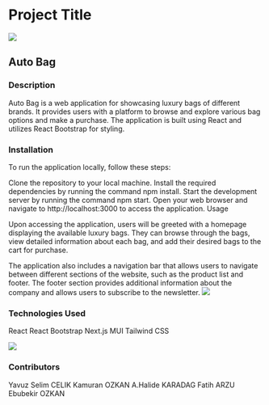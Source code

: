 <h1>Project Title</h1>
<img src="/My Auto Bag/my-app/public/images/app1.jpeg"  witdth ="400px">

<h2>Auto Bag</h2>

<h3>Description</h3>

Auto Bag is a web application for showcasing luxury bags of different brands. It provides users with a platform to browse and explore various  bag options and make a purchase. The application is built using React and utilizes React Bootstrap for styling.

<h3>Installation</h3>

To run the application locally, follow these steps:

Clone the repository to your local machine.
Install the required dependencies by running the command npm install.
Start the development server by running the command npm start.
Open your web browser and navigate to http://localhost:3000 to access the application.
Usage

Upon accessing the application, users will be greeted with a homepage displaying the available luxury bags. They can browse through the bags, view detailed information about each bag, and add their desired bags to the cart for purchase.

The application also includes a navigation bar that allows users to navigate between different sections of the website, such as the product list and footer. The footer section provides additional information about the company and allows users to subscribe to the newsletter.
<img src="/My Auto Bag/my-app/public/images/app2.jpeg"  witdth ="400px">
<h3>Technologies Used</h3>

React
React Bootstrap
Next.js
MUI 
Tailwind CSS

<img src="/My Auto Bag/my-app/public/images/app3.jpeg"  witdth ="400px">
<h3>Contributors</h3>

Yavuz Selim CELIK
Kamuran OZKAN
A.Halide KARADAG
Fatih ARZU
Ebubekir OZKAN


